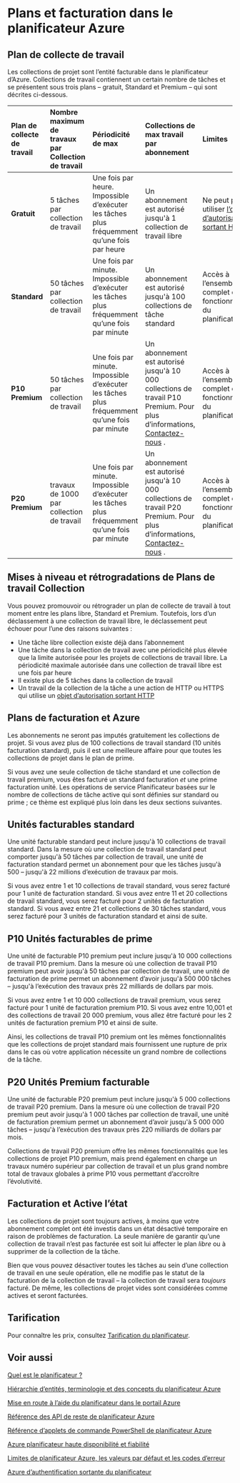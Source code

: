 <properties
 pageTitle="Plans et facturation dans le planificateur Azure"
 description="Plans et facturation dans le planificateur Azure"
 services="scheduler"
 documentationCenter=".NET"
 authors="derek1ee"
 manager="kevinlam1"
 editor=""/>
<tags
 ms.service="scheduler"
 ms.workload="infrastructure-services"
 ms.tgt_pltfrm="na"
 ms.devlang="dotnet"
 ms.topic="article"
 ms.date="08/18/2016"
 ms.author="deli"/>

# <a name="plans-and-billing-in-azure-scheduler"></a>Plans et facturation dans le planificateur Azure

## <a name="job-collection-plans"></a>Plan de collecte de travail

Les collections de projet sont l’entité facturable dans le planificateur d’Azure. Collections de travail contiennent un certain nombre de tâches et se présentent sous trois plans – gratuit, Standard et Premium – qui sont décrites ci-dessous.

|**Plan de collecte de travail**|**Nombre maximum de travaux par Collection de travail**|**Périodicité de max**|**Collections de max travail par abonnement**|**Limites**|
|:---|:---|:---|:---|:---|
|**Gratuit**|5 tâches par collection de travail|Une fois par heure. Impossible d’exécuter les tâches plus fréquemment qu’une fois par heure|Un abonnement est autorisé jusqu'à 1 collection de travail libre|Ne peut pas utiliser [l’objet d’autorisation sortant HTTP](scheduler-outbound-authentication.md)
|**Standard**|50 tâches par collection de travail|Une fois par minute. Impossible d’exécuter les tâches plus fréquemment qu’une fois par minute|Un abonnement est autorisé jusqu'à 100 collections de tâche standard|Accès à l’ensemble complet des fonctionnalités du planificateur|
|**P10 Premium**|50 tâches par collection de travail|Une fois par minute. Impossible d’exécuter les tâches plus fréquemment qu’une fois par minute|Un abonnement est autorisé jusqu'à 10 000 collections de travail P10 Premium. Pour plus d’informations, <a href="mailto:wapteams@microsoft.com">Contactez-nous</a> .|Accès à l’ensemble complet des fonctionnalités du planificateur|
|**P20 Premium**|travaux de 1000 par collection de travail|Une fois par minute. Impossible d’exécuter les tâches plus fréquemment qu’une fois par minute|Un abonnement est autorisé jusqu'à 10 000 collections de travail P20 Premium. Pour plus d’informations, <a href="mailto:wapteams@microsoft.com">Contactez-nous</a> .|Accès à l’ensemble complet des fonctionnalités du planificateur|

## <a name="upgrades-and-downgrades-of-job-collection-plans"></a>Mises à niveau et rétrogradations de Plans de travail Collection

Vous pouvez promouvoir ou rétrograder un plan de collecte de travail à tout moment entre les plans libre, Standard et Premium. Toutefois, lors d’un déclassement à une collection de travail libre, le déclassement peut échouer pour l’une des raisons suivantes :

- Une tâche libre collection existe déjà dans l’abonnement
- Une tâche dans la collection de travail avec une périodicité plus élevée que la limite autorisée pour les projets de collections de travail libre. La périodicité maximale autorisée dans une collection de travail libre est une fois par heure
- Il existe plus de 5 tâches dans la collection de travail
- Un travail de la collection de la tâche a une action de HTTP ou HTTPS qui utilise un [objet d’autorisation sortant HTTP](scheduler-outbound-authentication.md)

## <a name="billing-and-azure-plans"></a>Plans de facturation et Azure

Les abonnements ne seront pas imputés gratuitement les collections de projet. Si vous avez plus de 100 collections de travail standard (10 unités facturation standard), puis il est une meilleure affaire pour que toutes les collections de projet dans le plan de prime.

Si vous avez une seule collection de tâche standard et une collection de travail premium, vous êtes facturé un standard facturation _et_ une prime facturation unité. Les opérations de service Planificateur basées sur le nombre de collections de tâche active qui sont définies sur standard ou prime ; ce thème est expliqué plus loin dans les deux sections suivantes.

## <a name="standard-billable-units"></a>Unités facturables standard

Une unité facturable standard peut inclure jusqu'à 10 collections de travail standard. Dans la mesure où une collection de travail standard peut comporter jusqu'à 50 tâches par collection de travail, une unité de facturation standard permet un abonnement pour que les tâches jusqu'à 500 – jusqu'à 22 millions d’exécution de travaux par mois.

Si vous avez entre 1 et 10 collections de travail standard, vous serez facturé pour 1 unité de facturation standard. Si vous avez entre 11 et 20 collections de travail standard, vous serez facturé pour 2 unités de facturation standard. Si vous avez entre 21 et collections de 30 tâches standard, vous serez facturé pour 3 unités de facturation standard et ainsi de suite.

## <a name="p10-premium-billable-units"></a>P10 Unités facturables de prime

Une unité de facturable P10 premium peut inclure jusqu'à 10 000 collections de travail P10 premium. Dans la mesure où une collection de travail P10 premium peut avoir jusqu'à 50 tâches par collection de travail, une unité de facturation de prime permet un abonnement d’avoir jusqu'à 500 000 tâches – jusqu'à l’exécution des travaux près 22 milliards de dollars par mois.

Si vous avez entre 1 et 10 000 collections de travail premium, vous serez facturé pour 1 unité de facturation premium P10. Si vous avez entre 10,001 et des collections de travail 20 000 premium, vous allez être facturé pour les 2 unités de facturation premium P10 et ainsi de suite.

Ainsi, les collections de travail P10 premium ont les mêmes fonctionnalités que les collections de projet standard mais fournissent une rupture de prix dans le cas où votre application nécessite un grand nombre de collections de la tâche.

## <a name="p20-premium-billable-units"></a>P20 Unités Premium facturable

Une unité de facturable P20 premium peut inclure jusqu'à 5 000 collections de travail P20 premium. Dans la mesure où une collection de travail P20 premium peut avoir jusqu'à 1 000 tâches par collection de travail, une unité de facturation premium permet un abonnement d’avoir jusqu'à 5 000 000 tâches – jusqu'à l’exécution des travaux près 220 milliards de dollars par mois.

Collections de travail P20 premium offre les mêmes fonctionnalités que les collections de projet P10 premium, mais prend également en charge un travaux numéro supérieur par collection de travail et un plus grand nombre total de travaux globales à prime P10 vous permettant d’accroître l’évolutivité.

## <a name="billing-and-active-status"></a>Facturation et Active l’état

Les collections de projet sont toujours actives, à moins que votre abonnement complet ont été investis dans un état désactivé temporaire en raison de problèmes de facturation. La seule manière de garantir qu’une collection de travail n’est pas facturée est soit lui affecter le plan _libre_ ou à supprimer de la collection de la tâche.

Bien que vous pouvez désactiver toutes les tâches au sein d’une collection de travail en une seule opération, elle ne modifie pas le statut de la facturation de la collection de travail – la collection de travail sera _toujours_ facturé. De même, les collections de projet vides sont considérées comme actives et seront facturées.

## <a name="pricing"></a>Tarification

Pour connaître les prix, consultez [Tarification du planificateur](https://azure.microsoft.com/pricing/details/scheduler/).

## <a name="see-also"></a>Voir aussi


 [Quel est le planificateur ?](scheduler-intro.md)

 [Hiérarchie d’entités, terminologie et des concepts du planificateur Azure](scheduler-concepts-terms.md)

 [Mise en route à l’aide du planificateur dans le portail Azure](scheduler-get-started-portal.md)

 [Référence des API de reste de planificateur Azure](https://msdn.microsoft.com/library/mt629143)

 [Référence d’applets de commande PowerShell de planificateur Azure](scheduler-powershell-reference.md)

 [Azure planificateur haute disponibilité et fiabilité](scheduler-high-availability-reliability.md)

 [Limites de planificateur Azure, les valeurs par défaut et les codes d’erreur](scheduler-limits-defaults-errors.md)

 [Azure d’authentification sortante du planificateur](scheduler-outbound-authentication.md)
